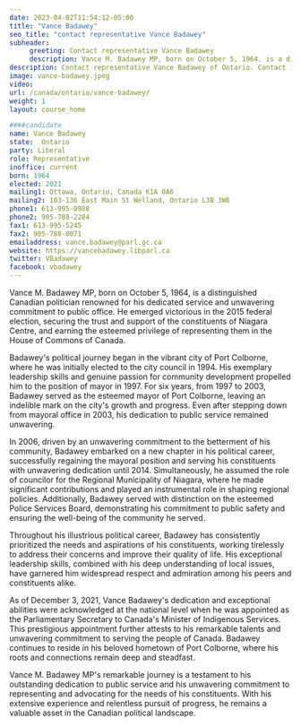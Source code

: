 ```yaml
---
date: 2023-04-02T11:54:12-05:00
title: "Vance Badawey"
seo_title: "contact representative Vance Badawey"
subheader:
     greeting: Contact representative Vance Badawey
     description: Vance M. Badawey MP, born on October 5, 1964, is a distinguished Canadian politician renowned for his dedicated service and unwavering commitment to public office.
description: Contact representative Vance Badawey of Ontario. Contact information for Vance Badawey includes email address, phone number, and mailing address.
image: vance-badawey.jpeg
video:
url: /canada/ontario/vance-badawey/
weight: 1
layout: course_home

####candidate
name: Vance Badawey
state:	Ontario
party: Liberal
role: Representative
inoffice: current
born: 1964
elected: 2021
mailing1: Ottawa, Ontario, Canada K1A 0A6
mailing2: 103-136 East Main St Welland, Ontario L3B 3W6
phone1: 613-995-0988
phone2: 905-788-2204
fax1: 613-995-5245
fax2: 905-788-0071
emailaddress: vance.badawey@parl.gc.ca
website: https://vancebadawey.libparl.ca
twitter: VBadawey
facebook: vbadawey
---
```


Vance M. Badawey MP, born on October 5, 1964, is a distinguished Canadian politician renowned for his dedicated service and unwavering commitment to public office. He emerged victorious in the 2015 federal election, securing the trust and support of the constituents of Niagara Centre, and earning the esteemed privilege of representing them in the House of Commons of Canada.

Badawey's political journey began in the vibrant city of Port Colborne, where he was initially elected to the city council in 1994. His exemplary leadership skills and genuine passion for community development propelled him to the position of mayor in 1997. For six years, from 1997 to 2003, Badawey served as the esteemed mayor of Port Colborne, leaving an indelible mark on the city's growth and progress. Even after stepping down from mayoral office in 2003, his dedication to public service remained unwavering.

In 2006, driven by an unwavering commitment to the betterment of his community, Badawey embarked on a new chapter in his political career, successfully regaining the mayoral position and serving his constituents with unwavering dedication until 2014. Simultaneously, he assumed the role of councilor for the Regional Municipality of Niagara, where he made significant contributions and played an instrumental role in shaping regional policies. Additionally, Badawey served with distinction on the esteemed Police Services Board, demonstrating his commitment to public safety and ensuring the well-being of the community he served.

Throughout his illustrious political career, Badawey has consistently prioritized the needs and aspirations of his constituents, working tirelessly to address their concerns and improve their quality of life. His exceptional leadership skills, combined with his deep understanding of local issues, have garnered him widespread respect and admiration among his peers and constituents alike.

As of December 3, 2021, Vance Badawey's dedication and exceptional abilities were acknowledged at the national level when he was appointed as the Parliamentary Secretary to Canada's Minister of Indigenous Services. This prestigious appointment further attests to his remarkable talents and unwavering commitment to serving the people of Canada. Badawey continues to reside in his beloved hometown of Port Colborne, where his roots and connections remain deep and steadfast.

Vance M. Badawey MP's remarkable journey is a testament to his outstanding dedication to public service and his unwavering commitment to representing and advocating for the needs of his constituents. With his extensive experience and relentless pursuit of progress, he remains a valuable asset in the Canadian political landscape.
